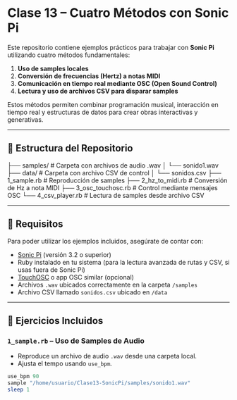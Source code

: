 # Clase 13 – Cuatro Métodos con Sonic Pi

Este repositorio contiene ejemplos prácticos para trabajar con **Sonic Pi** utilizando cuatro métodos fundamentales:

1. **Uso de samples locales**
2. **Conversión de frecuencias (Hertz) a notas MIDI**
3. **Comunicación en tiempo real mediante OSC (Open Sound Control)**
4. **Lectura y uso de archivos CSV para disparar samples**

Estos métodos permiten combinar programación musical, interacción en tiempo real y estructuras de datos para crear obras interactivas y generativas.

---

## 📁 Estructura del Repositorio

├── samples/ # Carpeta con archivos de audio .wav
│ └── sonido1.wav
├── data/ # Carpeta con archivo CSV de control
│ └── sonidos.csv
├── 1_sample.rb # Reproducción de samples
├── 2_hz_to_midi.rb # Conversión de Hz a nota MIDI
├── 3_osc_touchosc.rb # Control mediante mensajes OSC
└── 4_csv_player.rb # Lectura de samples desde archivo CSV


---

## 🧱 Requisitos

Para poder utilizar los ejemplos incluidos, asegúrate de contar con:

- [Sonic Pi](https://sonic-pi.net/) (versión 3.2 o superior)
- Ruby instalado en tu sistema (para la lectura avanzada de rutas y CSV, si usas fuera de Sonic Pi)
- [TouchOSC](https://hexler.net/touchosc) o app OSC similar (opcional)
- Archivos `.wav` ubicados correctamente en la carpeta `/samples`
- Archivo CSV llamado `sonidos.csv` ubicado en `/data`

---

## 🧪 Ejercicios Incluidos

### `1_sample.rb` – Uso de Samples de Audio

- Reproduce un archivo de audio `.wav` desde una carpeta local.
- Ajusta el tempo usando `use_bpm`.

```ruby
use_bpm 90
sample "/home/usuario/Clase13-SonicPi/samples/sonido1.wav"
sleep 1
